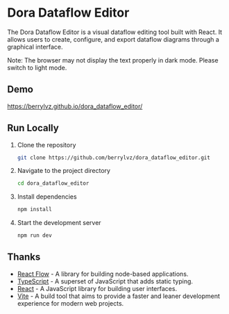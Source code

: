 # Dora Dataflow Editor
The Dora Dataflow Editor is a visual dataflow editing tool built with React. It allows users to create, configure, and export dataflow diagrams through a graphical interface.

Note: The browser may not display the text properly in dark mode. Please switch to light mode.

## Demo
https://berrylvz.github.io/dora_dataflow_editor/

## Run Locally
1. Clone the repository
   ```bash
   git clone https://github.com/berrylvz/dora_dataflow_editor.git
   ```
2. Navigate to the project directory
   ```bash
   cd dora_dataflow_editor
   ```
3. Install dependencies
   ```bash
   npm install
   ```
4. Start the development server
   ```bash
   npm run dev
   ```

## Thanks
- [React Flow](https://reactflow.dev/) - A library for building node-based applications.
- [TypeScript](https://www.typescriptlang.org/) - A superset of JavaScript that adds static typing.
- [React](https://reactjs.org/) - A JavaScript library for building user interfaces.
- [Vite](https://vitejs.dev/) - A build tool that aims to provide a faster and leaner development experience for modern web projects.
